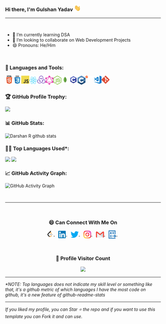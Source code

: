 ### Hi there, I'm Gulshan Yadav <img src="https://github.com/gulshanyadav01/gulshanyadav01/blob/master/Assets/Hi.gif" width="22px">

---

<br />

- 🌱 I’m currently learning DSA
- 👯 I’m looking to collaborate on Web Development Projects
- 😄 Pronouns: He/Him
<!-- - ⚡ Fun fact: I'm in confusion, can you help me to choose the color for the website design -->

<br />


### 🧰 Languages and Tools:

<img align="left" alt="HTML5" width="26px" src="https://github.com/gulshanyadav01/gulshanyadav01/blob/master/Assets/html.png" />
<img align="left" alt="CSS3" width="26px" src="https://github.com/gulshanyadav01/gulshanyadav01/blob/master/Assets/css.png" />
<img align="left" alt="JavaScript" width="26px" src="https://github.com/gulshanyadav01/gulshanyadav01/blob/master/Assets/javascript.svg" />
<img align="left" alt="React" width="26px" src="https://github.com/gulshanyadav01/gulshanyadav01/blob/master/Assets/react-2.svg" />
<img align="left" alt="React" width="26px" src="https://github.com/gulshanyadav01/gulshanyadav01/blob/master/Assets/redux.svg" />
<img align="left" alt="React" width="26px" src="https://github.com/gulshanyadav01/gulshanyadav01/blob/master/Assets/graphql.svg" />
<img align="left" alt="Node.js" width="26px" src="https://github.com/gulshanyadav01/gulshanyadav01/blob/master/Assets/nodejs-icon.svg" />
<img align="left" alt="React" width="26px" src="https://github.com/gulshanyadav01/gulshanyadav01/blob/master/Assets/mongodb-icon-1.svg" />
<img align="left" alt="C" width="26px" src="https://github.com/gulshanyadav01/gulshanyadav01/blob/master/Assets/c.png" />
<img align="left" alt="C++" width="26px" src="https://github.com/gulshanyadav01/gulshanyadav01/blob/master/Assets/c.svg" />
<img align="left" alt="Postman" width="26px" src="https://github.com/gulshanyadav01/gulshanyadav01/blob/master/Assets/post.svg" />
<img align="left" alt="Visual Studio Code" width="26px" src="https://github.com/gulshanyadav01/gulshanyadav01/blob/master/Assets/visual-studio-code.png" />
<img align="left" alt="Git" width="26px" src="https://github.com/gulshanyadav01/gulshanyadav01/blob/master/Assets/git-icon.svg" />

<br />
<br />


<!-- Profile Trophy -->
### 🏆 GitHub Profile Trophy:
<a href="https://github.com/ryo-ma/github-profile-trophy">
  <img width=800 src="https://github-profile-trophy.vercel.app/?username=gulshanyadav01&column=8&theme=darkhub&no-frame=true&no-bg=true"/>
</a>


<!--   Stats -->
### 📊 GitHub Stats:
![Darshan R github stats](https://github-readme-stats.vercel.app/api?username=gulshanyadav01&theme=nord&show_icons=true&count_private=true)
  
  
<!--   Top Languages Using -->
### 👨‍💻 Top Languages Used*:
![](https://github-profile-summary-cards.vercel.app/api/cards/repos-per-language?username=gulshanyadav01&theme=nord_dark)
![](https://github-profile-summary-cards.vercel.app/api/cards/most-commit-language?username=gulshanyadav01&theme=nord_dark)


<!--   GitHub stats graph -->
### 📈 GitHub Activity Graph:
 ![GitHub Activity Graph](https://activity-graph.herokuapp.com/graph?username=gulshanyadav01&theme=github)

 <br> 
 
 <hr>
 
 <br>

  <div align="center">
  <h3><b>😄 Can Connect With Me On</b></h3>
  </div>
<p align="center">
<a href="https://www.leetcode.com/gulshany01" target="_blank">
  <img align="center" alt="Gulshan Yadav | Portfolio" width="24px" src="https://github.com/SatYu26/SatYu26/blob/master/Assets/leetcode.png" />
</a> &nbsp;&nbsp;
<a href="https://www.linkedin.com/in/gulshany01/" target="_blank">
  <img align="center" alt="Gulshan Yadav | Linkedin" width="24px" src="https://github.com/SatYu26/SatYu26/blob/master/Assets/Linkedin.svg" />
</a> &nbsp;&nbsp;
<a href="https://twitter.com/gulshany01" target="_blank">
  <img align="center" alt="Gulshan Yadav R | Twitter" width="26px" src="https://github.com/SatYu26/SatYu26/blob/master/Assets/Twitter.svg" />
</a> &nbsp;&nbsp;
<a href="https://www.instagram.com/gulshany01/" target="_blank">
  <img align="center" alt="Gulshan Yadav | Instagram" width="24px" src="https://github.com/SatYu26/SatYu26/blob/master/Assets/Instagram.svg" />
</a> &nbsp;&nbsp;
<a href="mailto:gulshany01@gmail.com" target="_blank">
  <img align="center" alt="Gulshan Yadav | Gmail" width="26px" src="https://github.com/SatYu26/SatYu26/blob/master/Assets/Gmail.svg" />
</a> &nbsp;&nbsp;
<a href="https://drive.google.com/file/d/1c6BS_cJqW9JwrqOfVH-3DgqkzeyZ9NXA/view">
    <img align="center" alt="Gulshan Yadav | Resume" width="24px" src="https://github.com/SatYu26/SatYu26/blob/master/Assets/resume.png" />
</a> &nbsp;&nbsp;
<p>
  
<br>
  
<div align=center>
  <h3><b>📍 Profile Visitor Count</b></h3>
</div>
    
<!-- retro visitor counter -->  
<p align="center" >   
  <img src="https://profile-counter.glitch.me/gulshanyadav01/count.svg" />  
</p>
   
  ---
  *\*NOTE: Top languages does not indicate my skill level or something like that, it's a github metric of which languages I have the most code on github, it's a new feature of github-readme-stats*
  
  ---
  *If you liked my profile, you can Star ⭐ the repo and if you want to use this template you can Fork it and can use.*
  
